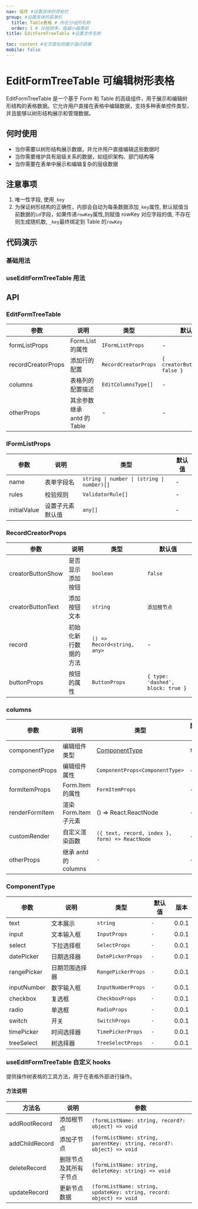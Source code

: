 ```yaml
---
nav: 组件 #设置具体的导航栏
group: #设置具体的菜单栏
  title: Table表格 # 所在分组的名称
  order: 1 # 分组排序，值越小越靠前
title: EditFormTreeTable #设置文件名称

toc: content #在页面右侧展示锚点链接
mobile: false
---
```


# EditFormTreeTable 可编辑树形表格

EditFormTreeTable 是一个基于 Form 和 Table 的高级组件，用于展示和编辑树形结构的表格数据。它允许用户直接在表格中编辑数据，支持多种表单控件类型，并且能够以树形结构展示和管理数据。

## 何时使用

- 当你需要以树形结构展示数据，并允许用户直接编辑这些数据时
- 当你需要维护具有层级关系的数据，如组织架构、部门结构等
- 当你需要在表单中展示和编辑复杂的层级数据

## 注意事项

1. 唯一性字段, 使用`_key`
2. 为保证树形结构的正确性，内部会自动为每条数据添加`_key`属性, 默认赋值当前数据的`id`字段，如果传递`rowKey`属性,则赋值 rowKey 对应字段的值, 不存在则生成随机数, `_key`最终绑定到 Table 的`rowKey`

## 代码演示

### 基础用法

<code src="./demo/baseEditFormTreeTable/index.tsx"></code>

### useEditFormTreeTable 用法

<code src="./demo/editFormTreeTable/index.tsx"></code>

## API

### EditFormTreeTable

| 参数               | 说明                       | 类型                 | 默认值                         |
| ------------------ | -------------------------- | -------------------- | ------------------------------ |
| formListProps      | Form.List 的属性           | `IFormListProps`     | -                              |
| recordCreatorProps | 添加行的配置               | `RecordCreatorProps` | `{ creatorButtonShow: false }` |
| columns            | 表格列的配置描述           | `EditColumnsType[]`  | -                              |
| otherProps         | 其余参数继承 antd 的 Table | -                    | -                              |

### IFormListProps

| 参数         | 说明             | 类型                                       | 默认值 |
| ------------ | ---------------- | ------------------------------------------ | ------ |
| name         | 表单字段名       | `string \| number \| (string \| number)[]` | -      |
| rules        | 校验规则         | `ValidatorRule[]`                          | -      |
| initialValue | 设置子元素默认值 | `any[]`                                    | -      |

### RecordCreatorProps

| 参数              | 说明                 | 类型                        | 默认值                            |
| ----------------- | -------------------- | --------------------------- | --------------------------------- |
| creatorButtonShow | 是否显示添加按钮     | `boolean`                   | `false`                           |
| creatorButtonText | 添加按钮文本         | `string`                    | `添加根节点`                      |
| record            | 初始化新行数据的方法 | `() => Record<string, any>` | -                                 |
| buttonProps       | 按钮的属性           | `ButtonProps`               | `{ type: 'dashed', block: true }` |

### columns

| 参数           | 说明                  | 类型                                           | 默认值 | 版本  |
| -------------- | --------------------- | ---------------------------------------------- | ------ | ----- |
| componentType  | 编辑组件类型          | [ComponentType](#componenttype)                | `text` | 0.0.1 |
| componentProps | 编辑组件属性          | `ComponentProps<ComponentType>`                | -      | 0.0.1 |
| formItemProps  | Form.Item 的属性      | `FormItemProps`                                | -      | 0.0.1 |
| renderFormItem | 渲染 Form.Item 子元素 | () => React.ReactNode                          | -      | 0.0.5 |
| customRender   | 自定义渲染函数        | `({ text, record, index }, form) => ReactNode` | -      | 0.0.1 |
| otherProps     | 继承 antd 的 columns  | `-`                                            | -      | 0.0.1 |

### ComponentType

| 参数        | 说明           | 类型               | 默认值 | 版本  |
| ----------- | -------------- | ------------------ | ------ | ----- |
| text        | 文本展示       | `string`           | `-`    | 0.0.1 |
| input       | 文本输入框     | `InputProps`       | `-`    | 0.0.1 |
| select      | 下拉选择框     | `SelectProps`      | `-`    | 0.0.1 |
| datePicker  | 日期选择器     | `DatePickerProps`  | `-`    | 0.0.1 |
| rangePicker | 日期范围选择器 | `RangePickerProps` | `-`    | 0.0.1 |
| inputNumber | 数字输入框     | `InputNumberProps` | `-`    | 0.0.1 |
| checkbox    | 复选框         | `CheckboxProps`    | `-`    | 0.0.1 |
| radio       | 单选框         | `RadioProps`       | `-`    | 0.0.1 |
| switch      | 开关           | `SwitchProps`      | `-`    | 0.0.1 |
| timePicker  | 时间选择器     | `TimePickerProps`  | `-`    | 0.0.1 |
| treeSelect  | 树选择器       | `TreeSelectProps`  | `-`    | 0.0.1 |

### useEditFormTreeTable 自定义 hooks

提供操作树表格的工具方法，用于在表格外部进行操作。

#### 方法说明

| 方法名         | 说明                   | 参数                                                                 |
| -------------- | ---------------------- | -------------------------------------------------------------------- |
| addRootRecord  | 添加根节点             | `(formListName: string, record?: object) => void`                    |
| addChildRecord | 添加子节点             | `(formListName: string, parentKey: string, record?: object) => void` |
| deleteRecord   | 删除节点及其所有子节点 | `(formListName: string, deleteKey: string) => void`                  |
| updateRecord   | 更新节点数据           | `(formListName: string, updateKey: string, record: object) => void`  |
